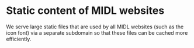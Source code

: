 # Static content of MIDL websites

We serve large static files that are used by all MIDL websites (such as the icon font) via a separate subdomain so that these files can be cached more efficiently.
